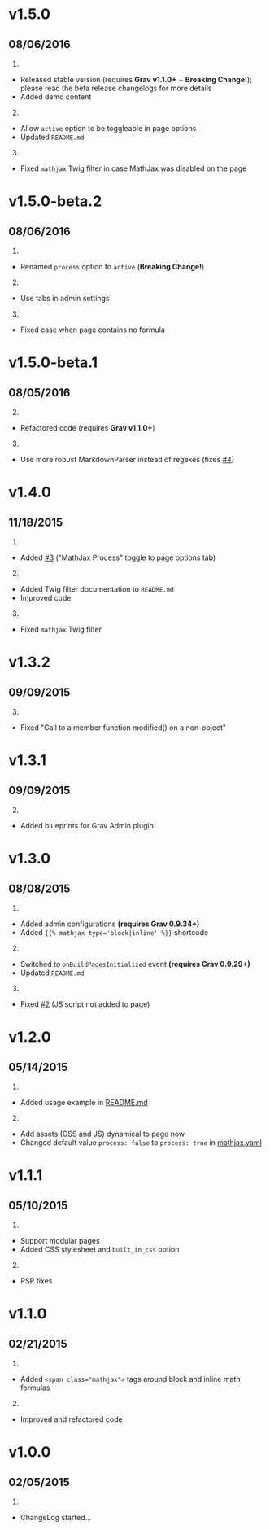 # v1.5.0
## 08/06/2016

1. [](#new)
  * Released stable version (requires **Grav v1.1.0+** + **Breaking Change!**); please read the beta release changelogs for more details
  * Added demo content
2. [](#improved)
  * Allow `active` option to be toggleable in page options
  * Updated `README.md`
3. [](#bugfix)
  * Fixed `mathjax` Twig filter in case MathJax was disabled on the page

# v1.5.0-beta.2
## 08/06/2016

1. [](#new)
  * Renamed `process` option to `active` (**Breaking Change!**)
2. [](#improved)
  * Use tabs in admin settings
3. [](#bugfix)
  * Fixed case when page contains no formula
  
# v1.5.0-beta.1
## 08/05/2016

2. [](#improved)
  * Refactored code (requires **Grav v1.1.0+**)
3. [](#bugfix)
  * Use more robust MarkdownParser instead of regexes (fixes [#4](https://github.com/Sommerregen/grav-plugin-mathjax/issues/4))

# v1.4.0
## 11/18/2015

1. [](#new)
  * Added [#3](https://github.com/Sommerregen/grav-plugin-mathjax/pull/3) ("MathJax Process" toggle to page options tab)
2. [](#improved)
  * Added Twig filter documentation to `README.md`
  * Improved code
3. [](#bugfix)
  * Fixed `mathjax` Twig filter

# v1.3.2
## 09/09/2015

3. [](#bugfix)
  * Fixed "Call to a member function modified() on a non-object"

# v1.3.1
## 09/09/2015

2. [](#improved)
  * Added blueprints for Grav Admin plugin

# v1.3.0
## 08/08/2015

1. [](#new)
  * Added admin configurations **(requires Grav 0.9.34+)**
  * Added `{{% mathjax type='block|inline' %}}` shortcode
2. [](#improved)
  * Switched to `onBuildPagesInitialized` event **(requires Grav 0.9.29+)**
  * Updated `README.md`
3. [](#bugfix)
  * Fixed [#2](https://github.com/Sommerregen/grav-plugin-mathjax/issues/2) (JS script not added to page)

# v1.2.0
## 05/14/2015

1. [](#new)
  * Added usage example in [README.md](https://github.com/Sommerregen/grav-plugin-mathjax/blob/master/README.md)
2. [](#improved)
  * Add assets (CSS and JS) dynamical to page now
  * Changed default value `process: false` to `process: true` in [mathjax.yaml](https://github.com/Sommerregen/grav-plugin-mathjax/blob/master/mathjax.yaml)

# v1.1.1
## 05/10/2015

1. [](#new)
  * Support modular pages
  * Added CSS stylesheet and `built_in_css` option
2. [](#improved)
  * PSR fixes

# v1.1.0
## 02/21/2015

1. [](#new)
  * Added `<span class="mathjax">` tags around block and inline math formulas
2. [](#improved)
  * Improved and refactored code

# v1.0.0
## 02/05/2015

1. [](#new)
  * ChangeLog started...

